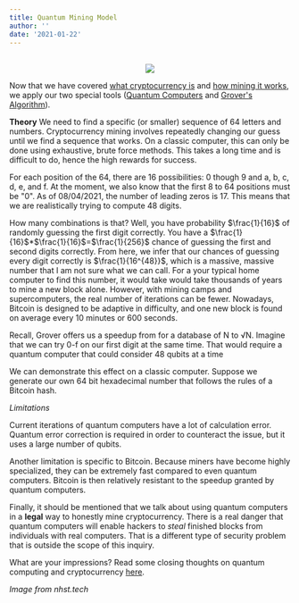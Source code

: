 ```yaml
---
title: Quantum Mining Model
author: ''
date: '2021-01-22'
---
```


<center>
</br>
<img src="https://images-global.nhst.tech/image/QjJSOC9UZ2dQY25EY3RManFqc0grZ1Vja2FvQ1hTU3dlcVZadmlGSm9BMD0=/nhst/binary/358d239815f9af49ca6409c4962e868c">
</center>

Now that we have covered [what cryptocurrency is](https://wucrypto-project.netlify.app/) and [how mining it works](https://wucrypto-project.netlify.app/), we apply our two special tools ([Quantum Computers](https://wucrypto-project.netlify.app/) and [Grover's Algorithm](https://wucrypto-project.netlify.app/)).

**Theory**
We need to find a specific (or smaller) sequence of 64 letters and numbers. Cryptocurrency mining involves  repeatedly changing our guess until we find a sequence that works. On a classic computer, this can only be done using exhaustive, brute force methods. This takes a long time and is difficult to do, hence the high rewards for success.

For each position of the 64, there are 16 possibilities: 0 though 9 and a, b, c, d, e, and f. At the moment, we also know that the first 8 to 64 positions must be "0". As of 08/04/2021, the number of leading zeros is 17. This means that we are realistically trying to compute 48 digits. 

How many combinations is that? Well, you have probability $\frac{1}{16}$ of randomly guessing the first digit correctly. You have a  $\frac{1}{16}$*$\frac{1}{16}$=$\frac{1}{256}$ chance of guessing the first and second digits correctly. From here, we infer that our chances of guessing every digit correctly is $\frac{1}{16^{48}}$, which is a massive, massive number that I am not sure what we can call. For a your typical home computer to find this number, it would take would take thousands of years to mine a new block alone. However, with mining camps and supercomputers, the real number of iterations can be fewer. Nowadays, Bitcoin is designed to be adaptive in difficulty, and one new block is found on average every 10 minutes or 600 seconds. 

Recall, Grover offers us a speedup from for a database of N to √N. Imagine that we can try 0-f on our first digit at the same time. That would require a quantum computer that could consider 48 qubits at a time

We can demonstrate this effect on a classic computer. Suppose we generate our own 64 bit hexadecimal number that follows the rules of a Bitcoin hash. 

*Limitations*

Current iterations of quantum computers have a lot of calculation error. Quantum error correction is required in order to counteract the issue, but it uses a large number of qubits.

Another limitation is specific to Bitcoin. Because miners have become highly specialized, they can be extremely fast compared to even quantum computers. Bitcoin is then relatively resistant to the speedup granted by quantum computers.

Finally, it should be mentioned that we talk about using quantum computers in a **legal** way to honestly mine cryptocurrency. There is a real danger that quantum computers will enable hackers to *steal* finished blocks from individuals with real computers. That is a different type of security problem that is outside the scope of this inquiry.

What are your impressions? Read some closing thoughts on quantum computing and cryptocurrency [here](https://amoderninvestor.netlify.app/21/2021/01/).

*Image from nhst.tech*